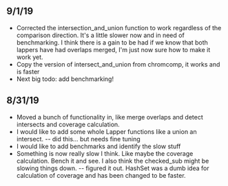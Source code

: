 ## 9/1/19
- Corrected the intersection_and_union function to work regardless of
  the comparison direction. It's a little slower now and in need of
  benchmarking. I think there is a gain to be had if we know that both
  lappers have had overlaps merged, I'm just now sure how to make it
  work yet.
- Copy the version of intersect_and_union from chromcomp, it works and
  is faster
- Next big todo: add benchmarking!

## 8/31/19
- Moved a bunch of functionality in, like merge overlaps and detect
  intersects and coverage calculation.
- I would like to add some whole Lapper functions like a union an
  intersect. -- did this... but needs fine tuning
- I would like to add benchmarks and identify the slow stuff
- Something is now really slow I think. Like maybe the coverage
  calculation. Bench it and see. I also think the checked_sub might be
  slowing things down. -- figured it out. HashSet was a dumb idea for
  calculation of coverage and has been changed to be faster. 
